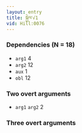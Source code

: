 ```yaml
---
layout: entry
title: སྐྱེལ་√1
vid: Hill:0076
---
```

### Dependencies (N = 18)
* `arg1` 4
* `arg2` 12
* `aux` 1
* `obl` 12


### Two overt arguments
* `arg1` `arg2` 2


### Three overt arguments
